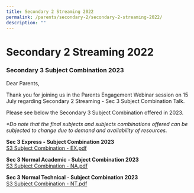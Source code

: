 ```yaml
---
title: Secondary 2 Streaming 2022
permalink: /parents/secondary-2/secondary-2-streaming-2022/
description: ""
---
```


# **Secondary 2 Streaming 2022**

### Secondary 3 Subject Combination 2023  
  
Dear Parents,  
  
Thank you for joining us in the Parents Engagement Webinar session on 15 July regarding Secondary 2 Streaming - Sec 3 Subject Combination Talk.  
  
Please see below the Secondary 3 Subject Combination offered in 2023.  
  
_\*Do note that the final subjects and subjects combinations offered can be subjected to change due to demand and availability of resources._

**Sec 3 Express - Subject Combination 2023**     
[S3 Subject Combination - EX.pdf](/files/S3%20Subject%20Combination%20-%20EX.pdf)

**Sec 3 Normal Academic - Subject Combination 2023**  
[S3 Subject Combination - NA.pdf](/files/S3%20Subject%20Combination%20-%20NA.pdf)

**Sec 3 Normal Technical - Subject Combination 2023**  
[S3 Subject Combination - NT.pdf](/files/S3%20Subject%20Combination%20-%20NT.pdf)